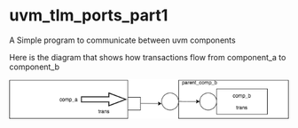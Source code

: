 # uvm_tlm_ports_part1
A Simple program to communicate between uvm components 

Here is the diagram that shows how transactions flow from component_a to component_b

![](test.png)
